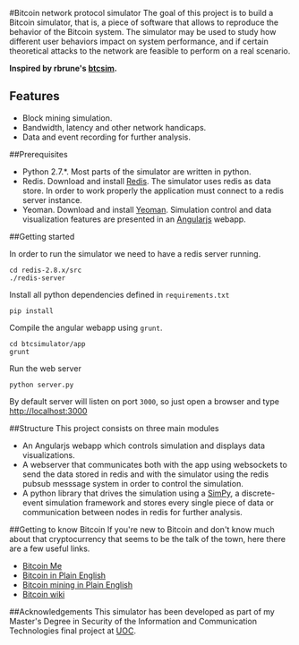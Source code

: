 #Bitcoin network protocol simulator
The goal of this project is to build a Bitcoin simulator, that is, a piece of software that allows
to reproduce the behavior of the Bitcoin system. The simulator may be used to study how
different user behaviors impact on system performance, and if certain theoretical attacks to the network
are feasible to perform on a real scenario.

**Inspired by rbrune's [btcsim](https://github.com/rbrune/btcsim).**


## Features

* Block mining simulation.
* Bandwidth, latency and other network handicaps.
* Data and event recording for further analysis.

##Prerequisites

* Python 2.7.*. Most parts of the simulator are written in python.
* Redis. Download and install [Redis](http://redis.io). The simulator uses redis as data store. In order to work properly the application must
connect to a redis server instance.
* Yeoman. Download and install [Yeoman](http://yeoman.io). Simulation control and data visualization features are
presented in an [Angularjs](http://angularjs.org) webapp.

##Getting started

In order to run the simulator we need to have a redis server running.

    cd redis-2.8.x/src
    ./redis-server

Install all python dependencies defined in `requirements.txt`

    pip install

Compile the angular webapp using `grunt`.

    cd btcsimulator/app
    grunt

Run the web server

    python server.py

By default server will listen on port `3000`, so just open a browser and type [http://localhost:3000](http://localhost:3000)

##Structure
This project consists on three main modules

* An Angularjs webapp which controls simulation and displays data visualizations.
* A webserver that communicates both with the app using websockets to send the data stored in redis and with the simulator
using the redis pubsub messsage system in order to control the simulation.
* A python library that drives the simulation using a [SimPy](http://simpy.readthedocs.com), a discrete-event simulation
framework and stores every single piece of data or communication between nodes in redis for further analysis.

##Getting to know Bitcoin
If you're new to Bitcoin and don't know much about that cryptocurrency that seems to be the talk of the town, here there
are a few useful links.

* [Bitcoin Me](http://bitcoinme.com)
* [Bitcoin in Plain English](http://codinginmysleep.com/bitcoin-in-plain-english/)
* [Bitcoin mining in Plain English](http://codinginmysleep.com/bitcoin-mining-in-plain-english/)
* [Bitcoin wiki](https://en.bitcoin.it/wiki/Main_Page)

##Acknowledgements
This simulator has been developed as part of my Master's Degree in Security of the Information
and Communication Technologies final project at [UOC](http://www.uoc.edu/).
